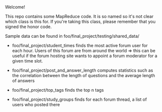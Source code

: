 Welcome!

This repo contains some MapReduce code. It is so named so it's not clear which class is this for. If you're taking this class, please remember that you signed the honor code.

Sample data can be found in foo/final_project/testing/shared_data/ 

- foo/final_project/student_times 
finds the most active forum user for each hour. Users of this forum are from around the world => this can be useful if the forum hosting site wants to appoint a forum moderator for a given time slot.

- foo/final_project/post_and_answer_length 
computes statistics such as the correlation between the length of questions and the average length of answers

- foo/final_project/top_tags
finds the top n tags

- foo/final_project/study_groups 
finds for each forum thread, a list of users who posted there
